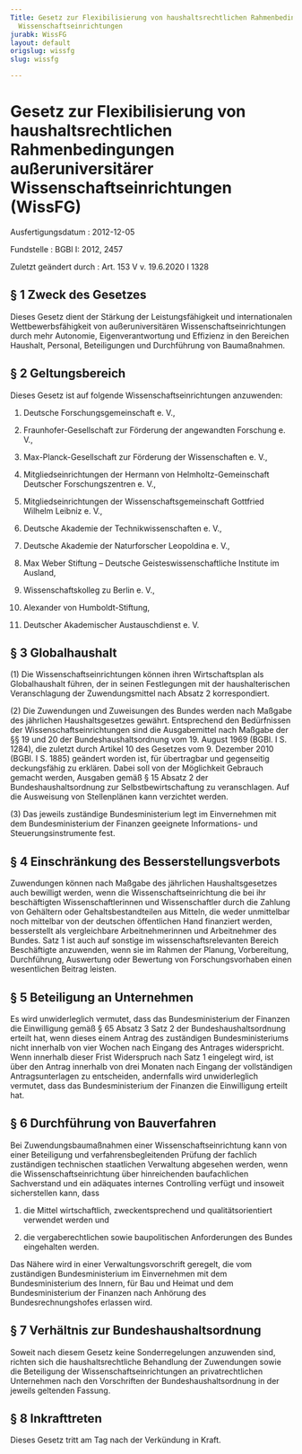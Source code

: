 ```yaml
---
Title: Gesetz zur Flexibilisierung von haushaltsrechtlichen Rahmenbedingungen außeruniversitärer
  Wissenschaftseinrichtungen
jurabk: WissFG
layout: default
origslug: wissfg
slug: wissfg

---
```


# Gesetz zur Flexibilisierung von haushaltsrechtlichen Rahmenbedingungen außeruniversitärer Wissenschaftseinrichtungen (WissFG)

Ausfertigungsdatum
:   2012-12-05

Fundstelle
:   BGBl I: 2012, 2457

Zuletzt geändert durch
:   Art. 153 V v. 19.6.2020 I 1328


## § 1 Zweck des Gesetzes

Dieses Gesetz dient der Stärkung der Leistungsfähigkeit und internationalen Wettbewerbsfähigkeit von außeruniversitären Wissenschaftseinrichtungen durch mehr Autonomie, Eigenverantwortung und Effizienz in den Bereichen Haushalt, Personal, Beteiligungen und Durchführung von Baumaßnahmen.


## § 2 Geltungsbereich

Dieses Gesetz ist auf folgende Wissenschaftseinrichtungen anzuwenden:

1.  Deutsche Forschungsgemeinschaft e. V.,


2.  Fraunhofer-Gesellschaft zur Förderung der angewandten Forschung e. V.,


3.  Max-Planck-Gesellschaft zur Förderung der Wissenschaften e. V.,


4.  Mitgliedseinrichtungen der Hermann von Helmholtz-Gemeinschaft Deutscher Forschungszentren e. V.,


5.  Mitgliedseinrichtungen der Wissenschaftsgemeinschaft Gottfried Wilhelm Leibniz e. V.,


6.  Deutsche Akademie der Technikwissenschaften e. V.,


7.  Deutsche Akademie der Naturforscher Leopoldina e. V.,


8.  Max Weber Stiftung – Deutsche Geisteswissenschaftliche Institute im Ausland,


9.  Wissenschaftskolleg zu Berlin e. V.,


10. Alexander von Humboldt-Stiftung,


11. Deutscher Akademischer Austauschdienst e. V.





## § 3 Globalhaushalt

(1) Die Wissenschaftseinrichtungen können ihren Wirtschaftsplan als Globalhaushalt führen, der in seinen Festlegungen mit der haushalterischen Veranschlagung der Zuwendungsmittel nach Absatz 2 korrespondiert.

(2) Die Zuwendungen und Zuweisungen des Bundes werden nach Maßgabe des jährlichen Haushaltsgesetzes gewährt. Entsprechend den Bedürfnissen der Wissenschaftseinrichtungen sind die Ausgabemittel nach Maßgabe der §§ 19 und 20 der Bundeshaushaltsordnung vom 19. August 1969 (BGBl. I S. 1284), die zuletzt durch Artikel 10 des Gesetzes vom 9. Dezember 2010 (BGBl. I S. 1885) geändert worden ist, für übertragbar und gegenseitig deckungsfähig zu erklären. Dabei soll von der Möglichkeit Gebrauch gemacht werden, Ausgaben gemäß § 15 Absatz 2 der Bundeshaushaltsordnung zur Selbstbewirtschaftung zu veranschlagen. Auf die Ausweisung von Stellenplänen kann verzichtet werden.

(3) Das jeweils zuständige Bundesministerium legt im Einvernehmen mit dem Bundesministerium der Finanzen geeignete Informations- und Steuerungsinstrumente fest.


## § 4 Einschränkung des Besserstellungsverbots

Zuwendungen können nach Maßgabe des jährlichen Haushaltsgesetzes auch bewilligt werden, wenn die Wissenschaftseinrichtung die bei ihr beschäftigten Wissenschaftlerinnen und Wissenschaftler durch die Zahlung von Gehältern oder Gehaltsbestandteilen aus Mitteln, die weder unmittelbar noch mittelbar von der deutschen öffentlichen Hand finanziert werden, besserstellt als vergleichbare Arbeitnehmerinnen und Arbeitnehmer des Bundes. Satz 1 ist auch auf sonstige im wissenschaftsrelevanten Bereich Beschäftigte anzuwenden, wenn sie im Rahmen der Planung, Vorbereitung, Durchführung, Auswertung oder Bewertung von Forschungsvorhaben einen wesentlichen Beitrag leisten.


## § 5 Beteiligung an Unternehmen

Es wird unwiderleglich vermutet, dass das Bundesministerium der Finanzen die Einwilligung gemäß § 65 Absatz 3 Satz 2 der Bundeshaushaltsordnung erteilt hat, wenn dieses einem Antrag des zuständigen Bundesministeriums nicht innerhalb von vier Wochen nach Eingang des Antrages widerspricht. Wenn innerhalb dieser Frist Widerspruch nach Satz 1 eingelegt wird, ist über den Antrag innerhalb von drei Monaten nach Eingang der vollständigen Antragsunterlagen zu entscheiden, andernfalls wird unwiderleglich vermutet, dass das Bundesministerium der Finanzen die Einwilligung erteilt hat.


## § 6 Durchführung von Bauverfahren

Bei Zuwendungsbaumaßnahmen einer Wissenschaftseinrichtung kann von einer Beteiligung und verfahrensbegleitenden Prüfung der fachlich zuständigen technischen staatlichen Verwaltung abgesehen werden, wenn die Wissenschaftseinrichtung über hinreichenden baufachlichen Sachverstand und ein adäquates internes Controlling verfügt und insoweit sicherstellen kann, dass

1.  die Mittel wirtschaftlich, zweckentsprechend und qualitätsorientiert verwendet werden und


2.  die vergaberechtlichen sowie baupolitischen Anforderungen des Bundes eingehalten werden.



Das Nähere wird in einer Verwaltungsvorschrift geregelt, die vom zuständigen Bundesministerium im Einvernehmen mit dem Bundesministerium des Innern, für Bau und Heimat und dem Bundesministerium der Finanzen nach Anhörung des Bundesrechnungshofes erlassen wird.


## § 7 Verhältnis zur Bundeshaushaltsordnung

Soweit nach diesem Gesetz keine Sonderregelungen anzuwenden sind, richten sich die haushaltsrechtliche Behandlung der Zuwendungen sowie die Beteiligung der Wissenschaftseinrichtungen an privatrechtlichen Unternehmen nach den Vorschriften der Bundeshaushaltsordnung in der jeweils geltenden Fassung.


## § 8 Inkrafttreten

Dieses Gesetz tritt am Tag nach der Verkündung in Kraft.

